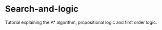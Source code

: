 # Search-and-logic
Tutorial explaining the A* algorithm, propositional logic and first order logic.
